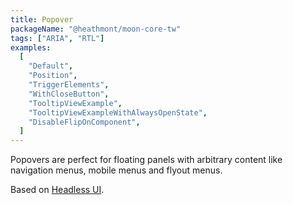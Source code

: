 ```yaml
---
title: Popover
packageName: "@heathmont/moon-core-tw"
tags: ["ARIA", "RTL"]
examples:
  [
    "Default",
    "Position",
    "TriggerElements",
    "WithCloseButton",
    "TooltipViewExample",
    "TooltipViewExampleWithAlwaysOpenState",
    "DisableFlipOnComponent",
  ]
---
```


Popovers are perfect for floating panels with arbitrary content like navigation menus, mobile menus and flyout menus.

Based on [Headless UI](https://headlessui.com/).
